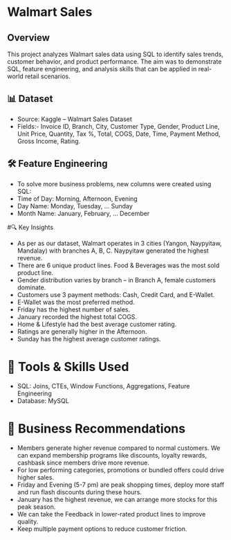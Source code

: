 # Walmart Sales
## Overview
This project analyzes Walmart sales data using SQL to identify sales trends, customer behavior, and product performance. The aim was to demonstrate SQL, feature engineering, and analysis skills that can be applied in real-world retail scenarios.

## 📊 Dataset
- Source: Kaggle – Walmart Sales Dataset
- Fields:- Invoice ID, Branch, City, Customer Type, Gender, Product Line, Unit Price, Quantity, Tax %, Total, COGS, Date, Time, Payment Method, Gross Income, Rating.

## 🛠️ Feature Engineering
- To solve more business problems, new columns were created using SQL:
- Time of Day: Morning, Afternoon, Evening
- Day Name: Monday, Tuesday, … Sunday
- Month Name: January, February, … December

#🔍 Key Insights
- As per as our dataset, Walmart operates in 3 cities (Yangon, Naypyitaw, Mandalay) with branches A, B, C. Naypyitaw generated the highest revenue.
- There are 6 unique product lines. Food & Beverages was the most sold product line.
- Gender distribution varies by branch – in Branch A, female customers dominate.
- Customers use 3 payment methods: Cash, Credit Card, and E-Wallet.
- E-Wallet was the most preferred method.
- Friday has the highest number of sales.
- January recorded the highest total COGS.
- Home & Lifestyle had the best average customer rating.
- Ratings are generally higher in the Afternoon.
- Sunday has the highest average customer ratings.

# 🚀 Tools & Skills Used
- SQL: Joins, CTEs, Window Functions, Aggregations, Feature Engineering
- Database: MySQL

# 🚀 Business Recommendations
- Members generate higher revenue compared to normal customers. We can expand membership programs like discounts, loyalty rewards, cashbask since members drive more revenue.
- For low performing categories, promotions or bundled offers could drive higher sales.
- Friday and Evening (5-7 pm) are peak shopping times, deploy more staff and run flash discounts during these hours.
- January has the highest revenue, we can arrange more stocks for this peak season.
-  We can take the Feedback in lower-rated product lines to improve quality.
-  Keep multiple payment options to reduce customer friction.


